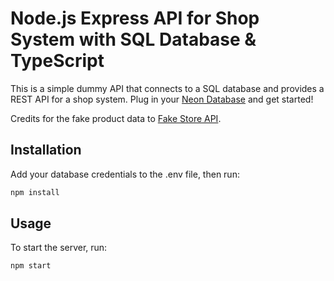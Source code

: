# Node.js Express API for Shop System with SQL Database & TypeScript

This is a simple dummy API that connects to a SQL database and provides a REST API for a shop system. Plug in your [Neon Database](https://neon.tech/) and get started!

Credits for the fake product data to [Fake Store API](https://fakestoreapi.com/).

## Installation

Add your database credentials to the .env file, then run:

```bash
npm install
```

## Usage

To start the server, run:

```bash
npm start
```
